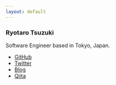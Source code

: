 ```yaml
---
layout: default
---
```

### Ryotaro Tsuzuki
Software Engineer based in Tokyo, Japan.  

- [GitHub](https://github.com/unirt)
- [Twitter](https://twitter.com/_unirt)
- [Blog](https://unirt.hatenablog.com/)
- [Qiita](https://qiita.com/unirt)
